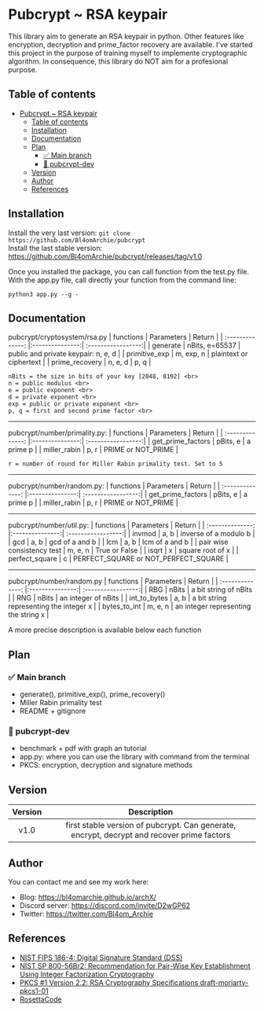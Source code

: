 # Pubcrypt ~ RSA keypair

This library aim to generate an RSA keypair in python. 
Other features like encryption, decryption and prime_factor recovery are available. 
I've started this project in the purpose of training myself to implemente cryptographic algorithm. In consequence, this library do NOT aim for a profesional purpose.


## Table of contents
- [Pubcrypt ~ RSA keypair](#pubcrypt--rsa-keypair)
  - [Table of contents](#table-of-contents)
  - [Installation](#installation)
  - [Documentation](#documentation)
  - [Plan](#plan)
    - [✅ Main branch](#-main-branch)
    - [🚧 pubcrypt-dev](#-pubcrypt-dev)
  - [Version](#version)
  - [Author](#author)
  - [References](#references)

##  Installation

Install the very last version: ```git clone https://github.com/Bl4omArchie/pubcrypt``` <br>
Install the last stable version: https://github.com/Bl4omArchie/pubcrypt/releases/tag/v1.0

Once you installed the package, you can call function from the test.py file.
With the app.py file, call directly your function from the command line:
``` 
python3 app.py --g -

``` 

## Documentation

pubcrypt/cryptosystem/rsa.py
| functions              | Parameters      | Return             |
| :--------------:       |:---------------:| :-----------------:|
| generate               | nBits, e=65537  |  public and private keypair: n, e, d   |
| primitive_exp          | m, exp, n       |   plaintext or ciphertext  |
| prime_recovery         | n, e, d         |    p, q |

```
nBits = the size in bits of your key [2048, 8192] <br>
n = public modulus <br>
e = public exponent <br>
d = private exponent <br>
exp = public or private exponent <br>
p, q = first and second prime factor <br>
``` 

------------------------------------------

pubcrypt/number/primality.py:
| functions              | Parameters      | Return             |
| :--------------:       |:---------------:| :-----------------:|
| get_prime_factors      | pBits, e        |  a prime p         |
| miller_rabin           | p, r            | PRIME or NOT_PRIME |

``` 
r = number of round for Miller Rabin primality test. Set to 5
``` 

-----------------------------------

pubcrypt/number/random.py:
| functions              | Parameters      | Return             |
| :--------------:       |:---------------:| :-----------------:|
| get_prime_factors      | pBits, e        |  a prime p         |
| miller_rabin           | p, r            | PRIME or NOT_PRIME |

----------------------------------------

pubcrypt/number/util.py:
| functions              | Parameters      | Return             |
| :--------------:       |:---------------:| :-----------------:|
| invmod                 | a, b            | inverse of a modulo b          |
| gcd                    | a, b            | gcd of a and b |
| lcm                    | a, b            | lcm of a and b |
| pair wise consistency test | m, e, n     | True or False  |
| isqrt                  | x               | square root of x |
| perfect_square         | c               | PERFECT_SQUARE or NOT_PERFECT_SQUARE |

-----------------------------------------------------

pubcrypt/number/random.py
| functions              | Parameters      | Return             |
| :--------------:       |:---------------:| :-----------------:|
| RBG                    | nBits           | a bit string of nBits          |
| RNG                    | nBits           | an integer of nBits            |
| int_to_bytes           | a, b            | a bit string representing the integer x    |
| bytes_to_int           | m, e, n         | an integer representing the string x       |


A more precise description is available below each function


## Plan

### ✅ Main branch
- generate(), primitive_exp(), prime_recovery()
- Miller Rabin primality test
- README + gitignore

### 🚧 pubcrypt-dev
- benchmark + pdf with graph an tutorial
- app.py: where you can use the library with command from the terminal
- PKCS: encryption, decryption and signature methods


## Version

| Version          | Description     |
| :--------------: |:---------------:|
| v1.0             | first stable version of pubcrypt. Can generate, encrypt, decrypt and recover prime factors        |


## Author
You can contact me and see my work here:
- Blog: https://bl4omarchie.github.io/archX/
- Discord server: https://discord.com/invite/D2wGP62
- Twitter: https://twitter.com/Bl4om_Archie

## References
 - [NIST FIPS 186-4: Digital Signature Standard (DSS)](https://nvlpubs.nist.gov/nistpubs/fips/nist.fips.186-4.pdf)
 - [NIST SP 800-56Br2: Recommendation for Pair-Wise Key Establishment Using Integer Factorization Cryptography](https://nvlpubs.nist.gov/nistpubs/SpecialPublications/NIST.SP.800-56Br2.pdf)
 - [PKCS #1 Version 2.2: RSA Cryptography Specifications draft-moriarty-pkcs1-01](https://datatracker.ietf.org/doc/pdf/draft-moriarty-pkcs1-01.pdf)
 - [RosettaCode](https://rosettacode.org/wiki/Rosetta_Code)